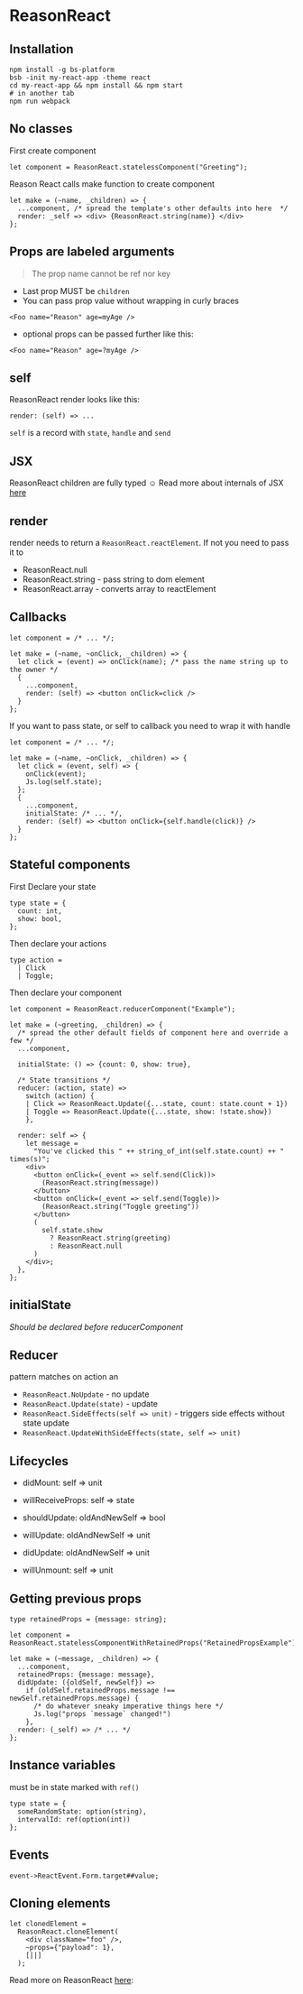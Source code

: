 # ReasonReact

## Installation

```
npm install -g bs-platform
bsb -init my-react-app -theme react
cd my-react-app && npm install && npm start
# in another tab
npm run webpack
```

## No classes

First create component

```
let component = ReasonReact.statelessComponent("Greeting");
```

Reason React calls make function to create component

```
let make = (~name, _children) => {
  ...component, /* spread the template's other defaults into here  */
  render: _self => <div> {ReasonReact.string(name)} </div>
};
```

## Props are labeled arguments

> The prop name cannot be ref nor key

- Last prop MUST be `children`
- You can pass prop value without wrapping in curly braces

```
<Foo name="Reason" age=myAge />
```
- optional props can be passed further like this:

```
<Foo name="Reason" age=?myAge />
```

## self

ReasonReact render looks like this:
```
render: (self) => ...
```

`self` is a record with `state`, `handle` and `send`


## JSX

ReasonReact children are fully typed ☺️
Read more about internals of JSX [here](https://reasonml.github.io/reason-react/docs/en/jsx)

## render

render needs to return a `ReasonReact.reactElement`. If not you need to pass it to 

- ReasonReact.null
- ReasonReact.string - pass string to dom element
- ReasonReact.array - converts array to reactElement

## Callbacks

```
let component = /* ... */;

let make = (~name, ~onClick, _children) => {
  let click = (event) => onClick(name); /* pass the name string up to the owner */
  {
    ...component,
    render: (self) => <button onClick=click />
  }
};
```

If you want to pass state, or self to callback you need to wrap it with handle

```
let component = /* ... */;

let make = (~name, ~onClick, _children) => {
  let click = (event, self) => {
    onClick(event);
    Js.log(self.state);
  };
  {
    ...component,
    initialState: /* ... */,
    render: (self) => <button onClick={self.handle(click)} />
  }
};
```

## Stateful components

First Declare your state
```
type state = {
  count: int,
  show: bool,
};
```

Then declare your actions
```
type action =
  | Click
  | Toggle;
```

Then declare your component

```
let component = ReasonReact.reducerComponent("Example");

let make = (~greeting, _children) => {
  /* spread the other default fields of component here and override a few */
  ...component,

  initialState: () => {count: 0, show: true},

  /* State transitions */
  reducer: (action, state) =>
    switch (action) {
    | Click => ReasonReact.Update({...state, count: state.count + 1})
    | Toggle => ReasonReact.Update({...state, show: !state.show})
    },

  render: self => {
    let message =
      "You've clicked this " ++ string_of_int(self.state.count) ++ " times(s)";
    <div>
      <button onClick=(_event => self.send(Click))>
        (ReasonReact.string(message))
      </button>
      <button onClick=(_event => self.send(Toggle))>
        (ReasonReact.string("Toggle greeting"))
      </button>
      (
        self.state.show
          ? ReasonReact.string(greeting)
          : ReasonReact.null
      )
    </div>;
  },
};
```

## initialState

*Should be declared before reducerComponent*


## Reducer
pattern matches on action an

- `ReasonReact.NoUpdate` - no update
- `ReasonReact.Update(state)` - update
- `ReasonReact.SideEffects(self => unit)` - triggers side effects without state update
- `ReasonReact.UpdateWithSideEffects(state, self => unit)`


## Lifecycles

- didMount: self => unit

- willReceiveProps: self => state

- shouldUpdate: oldAndNewSelf => bool

- willUpdate: oldAndNewSelf => unit

- didUpdate: oldAndNewSelf => unit

- willUnmount: self => unit

## Getting previous props

```
type retainedProps = {message: string};

let component = ReasonReact.statelessComponentWithRetainedProps("RetainedPropsExample");

let make = (~message, _children) => {
  ...component,
  retainedProps: {message: message},
  didUpdate: ({oldSelf, newSelf}) =>
    if (oldSelf.retainedProps.message !== newSelf.retainedProps.message) {
      /* do whatever sneaky imperative things here */
      Js.log("props `message` changed!")
    },
  render: (_self) => /* ... */
};
```

## Instance variables

must be in state marked with `ref()`
```
type state = {
  someRandomState: option(string),
  intervalId: ref(option(int))
};
```

## Events

`event->ReactEvent.Form.target##value;`

## Cloning elements

```
let clonedElement =
  ReasonReact.cloneElement(
    <div className="foo" />,
    ~props={"payload": 1},
    [||]
  );
```

Read more on ReasonReact [here](https://reasonml.github.io/reason-react/docs):